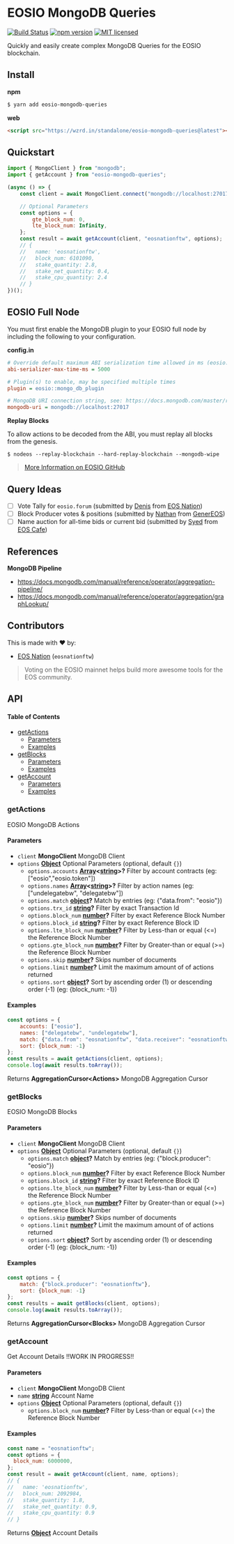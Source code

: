 # EOSIO MongoDB Queries

[![Build Status](https://travis-ci.org/EOS-BP-Developers/eosio-mongodb-queries.svg?branch=master)](https://travis-ci.org/EOS-BP-Developers/eosio-mongodb-queries)
[![npm version](https://badge.fury.io/js/eosio-mongodb-queries.svg)](https://badge.fury.io/js/eosio-mongodb-queries)
[![MIT licensed](https://img.shields.io/badge/license-MIT-blue.svg)](https://raw.githubusercontent.com/EOS-BP-Developers/eosio-mongodb-queries/master/LICENSE)

Quickly and easily create complex MongoDB Queries for the EOSIO blockchain.

## Install

**npm**

```bash
$ yarn add eosio-mongodb-queries
```

**web**

```html
<script src="https://wzrd.in/standalone/eosio-mongodb-queries@latest"></script>
```

## Quickstart

```javascript
import { MongoClient } from "mongodb";
import { getAccount } from "eosio-mongodb-queries";

(async () => {
    const client = await MongoClient.connect("mongodb://localhost:27017", { useNewUrlParser: true });

    // Optional Parameters
    const options = {
        gte_block_num: 0,
        lte_block_num: Infinity,
    };
    const result = await getAccount(client, "eosnationftw", options);
    // {
    //   name: 'eosnationftw',
    //   block_num: 6101090,
    //   stake_quantity: 2.8,
    //   stake_net_quantity: 0.4,
    //   stake_cpu_quantity: 2.4
    // }
})();
```

## EOSIO Full Node

You must first enable the MongoDB plugin to your EOSIO full node by including the following to your configuration.

**config.in**

```ini
# Override default maximum ABI serialization time allowed in ms (eosio::chain_plugin)
abi-serializer-max-time-ms = 5000

# Plugin(s) to enable, may be specified multiple times
plugin = eosio::mongo_db_plugin

# MongoDB URI connection string, see: https://docs.mongodb.com/master/reference/connection-string/. If not specified then plugin is disabled. Default database 'EOS' is used if not specified in URI. Example: mongodb://127.0.0.1:27017/EOS (eosio::mongo_db_plugin)
mongodb-uri = mongodb://localhost:27017
```

**Replay Blocks**

To allow actions to be decoded from the ABI, you must replay all blocks from the genesis.

    $ nodeos --replay-blockchain --hard-replay-blockchain --mongodb-wipe

> [More Information on EOSIO GitHub](https://github.com/EOSIO/eos/pull/4304)

## Query Ideas

-   [ ] Vote Tally for `eosio.forum` (submitted by [Denis](https://t.me/deniscarrier) from [EOS Nation](https://eosnation.io))
-   [ ] Block Producer votes & positions (submitted by [Nathan](https://t.me/nsrempel) from [GenerEOS](https://www.genereos.io))
-   [ ] Name auction for all-time bids or current bid (submitted by [Syed](https://t.me/syed_jafri) from [EOS Cafe](https://www.eos.cafe))

## References

**MongoDB Pipeline**

-   <https://docs.mongodb.com/manual/reference/operator/aggregation-pipeline/>
-   <https://docs.mongodb.com/manual/reference/operator/aggregation/graphLookup/>

## Contributors

This is made with ♥ by:

-   [EOS Nation](https://eosnation.io) (`eosnationftw`)

> Voting on the EOSIO mainnet helps build more awesome tools for the EOS community.

## API

<!-- Generated by documentation.js. Update this documentation by updating the source code. -->

#### Table of Contents

-   [getActions](#getactions)
    -   [Parameters](#parameters)
    -   [Examples](#examples)
-   [getBlocks](#getblocks)
    -   [Parameters](#parameters-1)
    -   [Examples](#examples-1)
-   [getAccount](#getaccount)
    -   [Parameters](#parameters-2)
    -   [Examples](#examples-2)

### getActions

EOSIO MongoDB Actions

#### Parameters

-   `client` **MongoClient** MongoDB Client
-   `options` **[Object](https://developer.mozilla.org/docs/Web/JavaScript/Reference/Global_Objects/Object)** Optional Parameters (optional, default `{}`)
    -   `options.accounts` **[Array](https://developer.mozilla.org/docs/Web/JavaScript/Reference/Global_Objects/Array)&lt;[string](https://developer.mozilla.org/docs/Web/JavaScript/Reference/Global_Objects/String)>?** Filter by account contracts (eg: ["eosio","eosio.token"])
    -   `options.names` **[Array](https://developer.mozilla.org/docs/Web/JavaScript/Reference/Global_Objects/Array)&lt;[string](https://developer.mozilla.org/docs/Web/JavaScript/Reference/Global_Objects/String)>?** Filter by action names (eg: ["undelegatebw", "delegatebw"])
    -   `options.match` **[object](https://developer.mozilla.org/docs/Web/JavaScript/Reference/Global_Objects/Object)?** Match by entries (eg: {"data.from": "eosio"})
    -   `options.trx_id` **[string](https://developer.mozilla.org/docs/Web/JavaScript/Reference/Global_Objects/String)?** Filter by exact Transaction Id
    -   `options.block_num` **[number](https://developer.mozilla.org/docs/Web/JavaScript/Reference/Global_Objects/Number)?** Filter by exact Reference Block Number
    -   `options.block_id` **[string](https://developer.mozilla.org/docs/Web/JavaScript/Reference/Global_Objects/String)?** Filter by exact Reference Block ID
    -   `options.lte_block_num` **[number](https://developer.mozilla.org/docs/Web/JavaScript/Reference/Global_Objects/Number)?** Filter by Less-than or equal (&lt;=) the Reference Block Number
    -   `options.gte_block_num` **[number](https://developer.mozilla.org/docs/Web/JavaScript/Reference/Global_Objects/Number)?** Filter by Greater-than or equal (>=) the Reference Block Number
    -   `options.skip` **[number](https://developer.mozilla.org/docs/Web/JavaScript/Reference/Global_Objects/Number)?** Skips number of documents
    -   `options.limit` **[number](https://developer.mozilla.org/docs/Web/JavaScript/Reference/Global_Objects/Number)?** Limit the maximum amount of of actions returned
    -   `options.sort` **[object](https://developer.mozilla.org/docs/Web/JavaScript/Reference/Global_Objects/Object)?** Sort by ascending order (1) or descending order (-1) (eg: {block_num: -1})

#### Examples

```javascript
const options = {
    accounts: ["eosio"],
    names: ["delegatebw", "undelegatebw"],
    match: {"data.from": "eosnationftw", "data.receiver": "eosnationftw"},
    sort: {block_num: -1}
};
const results = await getActions(client, options);
console.log(await results.toArray());
```

Returns **AggregationCursor&lt;Actions>** MongoDB Aggregation Cursor

### getBlocks

EOSIO MongoDB Blocks

#### Parameters

-   `client` **MongoClient** MongoDB Client
-   `options` **[Object](https://developer.mozilla.org/docs/Web/JavaScript/Reference/Global_Objects/Object)** Optional Parameters (optional, default `{}`)
    -   `options.match` **[object](https://developer.mozilla.org/docs/Web/JavaScript/Reference/Global_Objects/Object)?** Match by entries (eg: {"block.producer": "eosio"})
    -   `options.block_num` **[number](https://developer.mozilla.org/docs/Web/JavaScript/Reference/Global_Objects/Number)?** Filter by exact Reference Block Number
    -   `options.block_id` **[string](https://developer.mozilla.org/docs/Web/JavaScript/Reference/Global_Objects/String)?** Filter by exact Reference Block ID
    -   `options.lte_block_num` **[number](https://developer.mozilla.org/docs/Web/JavaScript/Reference/Global_Objects/Number)?** Filter by Less-than or equal (&lt;=) the Reference Block Number
    -   `options.gte_block_num` **[number](https://developer.mozilla.org/docs/Web/JavaScript/Reference/Global_Objects/Number)?** Filter by Greater-than or equal (>=) the Reference Block Number
    -   `options.skip` **[number](https://developer.mozilla.org/docs/Web/JavaScript/Reference/Global_Objects/Number)?** Skips number of documents
    -   `options.limit` **[number](https://developer.mozilla.org/docs/Web/JavaScript/Reference/Global_Objects/Number)?** Limit the maximum amount of of actions returned
    -   `options.sort` **[object](https://developer.mozilla.org/docs/Web/JavaScript/Reference/Global_Objects/Object)?** Sort by ascending order (1) or descending order (-1) (eg: {block_num: -1})

#### Examples

```javascript
const options = {
    match: {"block.producer": "eosnationftw"},
    sort: {block_num: -1}
};
const results = await getBlocks(client, options);
console.log(await results.toArray());
```

Returns **AggregationCursor&lt;Blocks>** MongoDB Aggregation Cursor

### getAccount

Get Account Details
!!WORK IN PROGRESS!!

#### Parameters

-   `client` **MongoClient** MongoDB Client
-   `name` **[string](https://developer.mozilla.org/docs/Web/JavaScript/Reference/Global_Objects/String)** Account Name
-   `options` **[Object](https://developer.mozilla.org/docs/Web/JavaScript/Reference/Global_Objects/Object)** Optional Parameters (optional, default `{}`)
    -   `options.block_num` **[number](https://developer.mozilla.org/docs/Web/JavaScript/Reference/Global_Objects/Number)?** Filter by Less-than or equal (&lt;=) the Reference Block Number

#### Examples

```javascript
const name = "eosnationftw";
const options = {
  block_num: 6000000,
};
const result = await getAccount(client, name, options);
// {
//   name: 'eosnationftw',
//   block_num: 2092984,
//   stake_quantity: 1.8,
//   stake_net_quantity: 0.9,
//   stake_cpu_quantity: 0.9
// }
```

Returns **[Object](https://developer.mozilla.org/docs/Web/JavaScript/Reference/Global_Objects/Object)** Account Details
